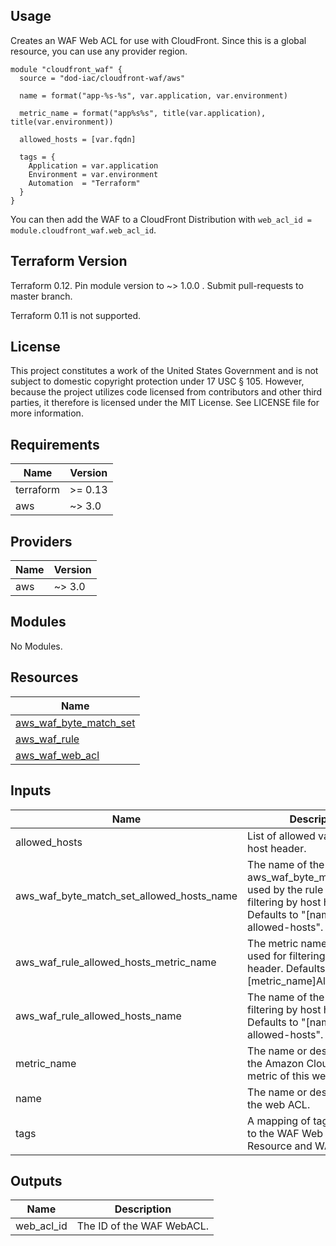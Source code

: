 <!-- BEGINNING OF PRE-COMMIT-TERRAFORM DOCS HOOK -->
## Usage

Creates an WAF Web ACL for use with CloudFront.  Since this is a global resource, you can use any provider region.

```hcl
module "cloudfront_waf" {
  source = "dod-iac/cloudfront-waf/aws"

  name = format("app-%s-%s", var.application, var.environment)

  metric_name = format("app%s%s", title(var.application), title(var.environment))

  allowed_hosts = [var.fqdn]

  tags = {
    Application = var.application
    Environment = var.environment
    Automation  = "Terraform"
  }
}
```

You can then add the WAF to a CloudFront Distribution with `web_acl_id = module.cloudfront_waf.web_acl_id`.

## Terraform Version

Terraform 0.12. Pin module version to ~> 1.0.0 . Submit pull-requests to master branch.

Terraform 0.11 is not supported.

## License

This project constitutes a work of the United States Government and is not subject to domestic copyright protection under 17 USC § 105.  However, because the project utilizes code licensed from contributors and other third parties, it therefore is licensed under the MIT License.  See LICENSE file for more information.

## Requirements

| Name | Version |
|------|---------|
| terraform | >= 0.13 |
| aws | ~> 3.0 |

## Providers

| Name | Version |
|------|---------|
| aws | ~> 3.0 |

## Modules

No Modules.

## Resources

| Name |
|------|
| [aws_waf_byte_match_set](https://registry.terraform.io/providers/hashicorp/aws/latest/docs/resources/waf_byte_match_set) |
| [aws_waf_rule](https://registry.terraform.io/providers/hashicorp/aws/latest/docs/resources/waf_rule) |
| [aws_waf_web_acl](https://registry.terraform.io/providers/hashicorp/aws/latest/docs/resources/waf_web_acl) |

## Inputs

| Name | Description | Type | Default | Required |
|------|-------------|------|---------|:--------:|
| allowed\_hosts | List of allowed values for the host header. | `list(string)` | n/a | yes |
| aws\_waf\_byte\_match\_set\_allowed\_hosts\_name | The name of the aws\_waf\_byte\_match\_set used by the rule used for filtering by host header.  Defaults to "[name]-allowed-hosts". | `string` | `""` | no |
| aws\_waf\_rule\_allowed\_hosts\_metric\_name | The metric name of the rule used for filtering by host header.  Defaults to "[metric\_name]AllowedHosts". | `string` | `""` | no |
| aws\_waf\_rule\_allowed\_hosts\_name | The name of the rule used for filtering by host header.  Defaults to "[name]-allowed-hosts". | `string` | `""` | no |
| metric\_name | The name or description for the Amazon CloudWatch metric of this web ACL. | `string` | n/a | yes |
| name | The name or description of the web ACL. | `string` | n/a | yes |
| tags | A mapping of tags to assign to the WAF Web ACL Resource and WAF Rules. | `map(string)` | `{}` | no |

## Outputs

| Name | Description |
|------|-------------|
| web\_acl\_id | The ID of the WAF WebACL. |
<!-- END OF PRE-COMMIT-TERRAFORM DOCS HOOK -->
